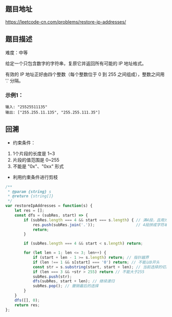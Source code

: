 ## 题目地址

https://leetcode-cn.com/problems/restore-ip-addresses/

## 题目描述

难度：中等

给定一个只包含数字的字符串，复原它并返回所有可能的 IP 地址格式。

有效的 IP 地址正好由四个整数（每个整数位于 0 到 255 之间组成），整数之间用 '.' 分隔。

### 示例1：

```
输入: "25525511135"
输出: ["255.255.11.135", "255.255.111.35"]
```

## 回溯

- 约束条件：
1. 1个片段的长度是 1~3
2. 片段的值范围是 0~255
3. 不能是 "0x"、"0xx" 形式

- 利用约束条件进行剪枝


```js
/**
 * @param {string} s
 * @return {string[]}
 */
var restoreIpAddresses = function(s) {
	let res = [];
	const dfs = (subRes, start) => {
		if (subRes.length === 4 && start === s.length) { // 满4段，且用光所有字符
			res.push(subRes.join('.'));                  // 4段拼成字符串 推入结果数组
     		return;   
		}

		if (subRes.length === 4 && start < s.length) return;

		for (let len = 1; len <= 3; len++) {
			if (start + len - 1 >= s.length) return; // 指针越界
			if (len !== 1 && s[start] === '0') return; // 不能以0开头
			const str = s.substring(start, start + len); // 当前选择的切片
			if (len === 3 && +str > 255) return // 不能大于255
			subRes.push(str);
			dfs(subRes, start + len); // 继续递归
			subRes.pop(); // 撤销最后的选择
		}
	}
	dfs([], 0);
	return res;
};
```

